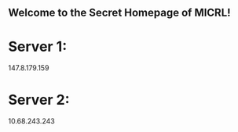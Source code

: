 ## Welcome to the Secret Homepage of MICRL!
# Server 1:
147.8.179.159
# Server 2:
10.68.243.243







